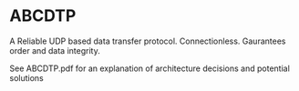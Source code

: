 # ABCDTP
A Reliable UDP based data transfer protocol. Connectionless. Gaurantees order and data integrity.

See ABCDTP.pdf for an explanation of architecture decisions and potential solutions
